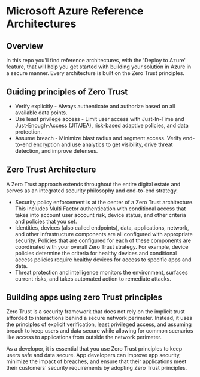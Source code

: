 # Microsoft Azure Reference Architectures
## Overview
In this repo you'll find reference architectures, with the  'Deploy to Azure' feature, that will help you get started with building your solution in Azure in a secure manner. Every architecture is built on the Zero Trust principles. 

## Guiding principles of Zero Trust
* Verify explicitly - Always authenticate and authorize based on all available data points.
* Use least privilege access - Limit user access with Just-In-Time and Just-Enough-Access (JIT/JEA), risk-based adaptive policies, and data protection.
* Assume breach - Minimize blast radius and segment access. Verify end-to-end encryption and use analytics to get visibility, drive threat detection, and improve defenses.

## Zero Trust Architecture
A Zero Trust approach extends throughout the entire digital estate and serves as an integrated security philosophy and end-to-end strategy.  
* Security policy enforcement is at the center of a Zero Trust architecture. This includes Multi Factor authentication with conditional access that takes into account user account risk, device status, and other criteria and policies that you set.
* Identities, devices (also called endpoints), data, applications, network, and other infrastructure components are all configured with appropriate security. Policies that are configured for each of these components are coordinated with your overall Zero Trust strategy. For example, device policies determine the criteria for healthy devices and conditional access policies require healthy devices for access to specific apps and data.
* Threat protection and intelligence monitors the environment, surfaces current risks, and takes automated action to remediate attacks.

## Building apps using zero Trust principles
Zero Trust is a security framework that does not rely on the implicit trust afforded to interactions behind a secure network perimeter. Instead, it uses the principles of explicit verification, least privileged access, and assuming breach to keep users and data secure while allowing for common scenarios like access to applications from outside the network perimeter.

As a developer, it is essential that you use Zero Trust principles to keep users safe and data secure. App developers can improve app security, minimize the impact of breaches, and ensure that their applications meet their customers' security requirements by adopting Zero Trust principles.